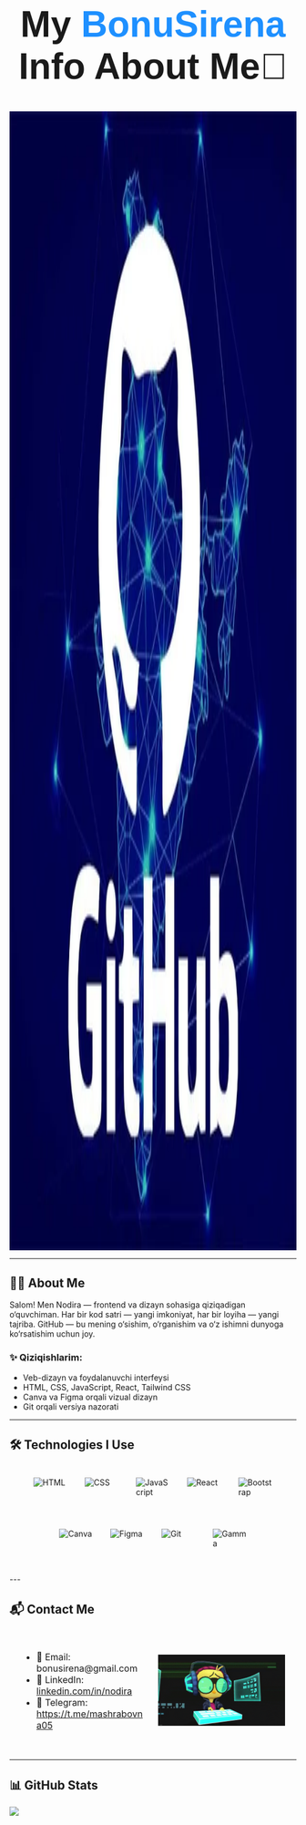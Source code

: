 <h1 style="font-size: 64px; font-weight: bold; text-align: center; font-family: sans-serif;">
  My <span style="color: #1E90FF;">BonuSirena</span>  Info About Me🤍
</h1>
<a href="https://your-link.com" target="_blank">
  <img src="https://github.com/BonuSirena/BonuSirena/blob/main/git-img.webp?raw=true" alt="Banner" style="width: 100%; height: 50vh; overflow:auto; display: block;">
</a>








---

## 👩‍💻 About Me

Salom! Men Nodira — frontend va dizayn sohasiga qiziqadigan o‘quvchiman. Har bir kod satri — yangi imkoniyat, har bir loyiha — yangi tajriba. GitHub — bu mening o‘sishim, o‘rganishim va o‘z ishimni dunyoga ko‘rsatishim uchun joy.

### ✨ Qiziqishlarim:
- Veb-dizayn va foydalanuvchi interfeysi
- HTML, CSS, JavaScript, React, Tailwind CSS
- Canva va Figma orqali vizual dizayn
- Git orqali versiya nazorati

---

## 🛠️ Technologies I Use

<div style="display: flex; flex-wrap: wrap; justify-content: center; gap: 30px; padding: 20px;">
  <img src="https://cdn.pixabay.com/photo/2017/08/05/11/16/logo-2582748_1280.png" alt="HTML" width="60" height="60"/>
  <img src="https://cdn.freebiesupply.com/logos/large/2x/css3-logo-png-transparent.png" alt="CSS" width="60" height="60"/>
  <img src="https://logos-world.net/wp-content/uploads/2023/02/JavaScript-Symbol.png" alt="JavaScript" width="60" height="60"/>
  <img src="https://pluspng.com/img-png/react-logo-png-img-react-logo-png-react-js-logo-png-transparent-png-1142x1027.png" alt="React" width="60" height="60"/>
  <img src="https://brandslogos.com/wp-content/uploads/images/large/bootstrap-logo.png" alt="Bootstrap" width="60" height="60"/>
  <img src="https://logos-world.net/wp-content/uploads/2020/02/Canva-New-Logo.png" alt="Canva" width="60" height="60"/>
  <img src="https://www.kindpng.com/picc/m/81-814934_figma-logo-png-transparent-png.png" alt="Figma" width="60" height="60"/>
  <img src="https://cdn.freebiesupply.com/logos/large/2x/git-icon-logo-png-transparent.png" alt="Git" width="60" height="60"/>
  <img src="https://www.bestaitools.com/wp-content/uploads/2023/07/gamma-logo.png" alt="Gamma" width="60" height="60"/>
</div>
---

## 📬 Contact Me

<div style="display: flex; justify-content: space-between; align-items: center; padding: 20px; flex-wrap: wrap;">

  <!-- Contact Info -->
  <div style="width: 48%; font-size: 16px; display:inline-block;">
    <ul>
      <li>📧 Email: bonusirena@gmail.com</li>
      <li>💼 LinkedIn: <a href="https://linkedin.com/in/nodira">linkedin.com/in/nodira</a></li>
      <li>📱 Telegram: <a href="https://t.me/nodira_dev">https://t.me/mashrabovna05</a></li>
    </ul>
  </div>

  <!-- GIF -->
  <div style="width: 48%;">
    <img src="https://github.com/BonuSirena/BonuSirena/blob/main/git-hub-img.gif?raw=true"" />
  </div>

</div>


----

## 📊 GitHub Stats
 <img src="https://github-readme-stats.vercel.app/api?username=BonuSirena&show_icons=true&theme=dark" width="450"/>






